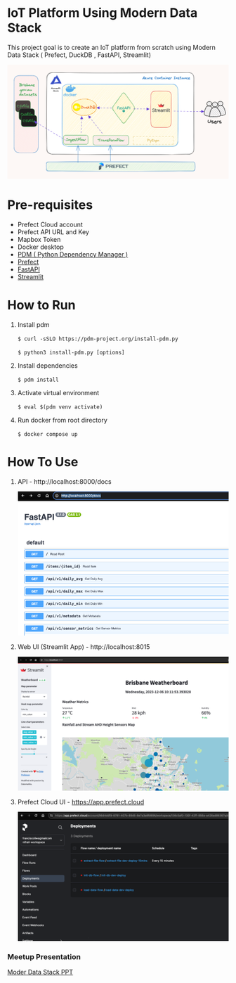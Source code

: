 # IoT Platform  Using Modern Data Stack
  This project goal is to create an IoT platform from scratch using Modern Data Stack ( Prefect, DuckDB , FastAPI, Streamlit)

![IoT Platform](images/modern-data-stack-white.png "Modern Data Stack!")

# Pre-requisites

- Prefect Cloud account
- Prefect API URL and Key
- Mapbox Token
- Docker desktop
- [PDM ( Python Dependency Manager )](https://pdm-project.org/latest/)
- [Prefect](https://www.prefect.io/)
- [FastAPI](https://fastapi.tiangolo.com/)
- [Streamlit](https://streamlit.io/)

# How to Run

1. Install pdm

    `$ curl -sSLO https://pdm-project.org/install-pdm.py `

    `$ python3 install-pdm.py [options]`


2. Install dependencies
    
    `$ pdm install`


3. Activate virtual environment

    `$ eval $(pdm venv activate)`


4. Run docker  from root directory

    `$ docker compose up`


# How To Use

1. API      - http://localhost:8000/docs

    ![FastAPI](images/fastapi.png "FastAPI")

2. Web UI (Streamlit App)  - http://localhost:8015

    ![Streamlit App](images/streamlit.png "Streamlit App")

3. Prefect Cloud UI - https://app.prefect.cloud

    ![Prefect](images/prefect.png "Prefect Cloud")


### Meetup Presentation

[Moder Data Stack PPT](images/meetup-ppt.pdf)